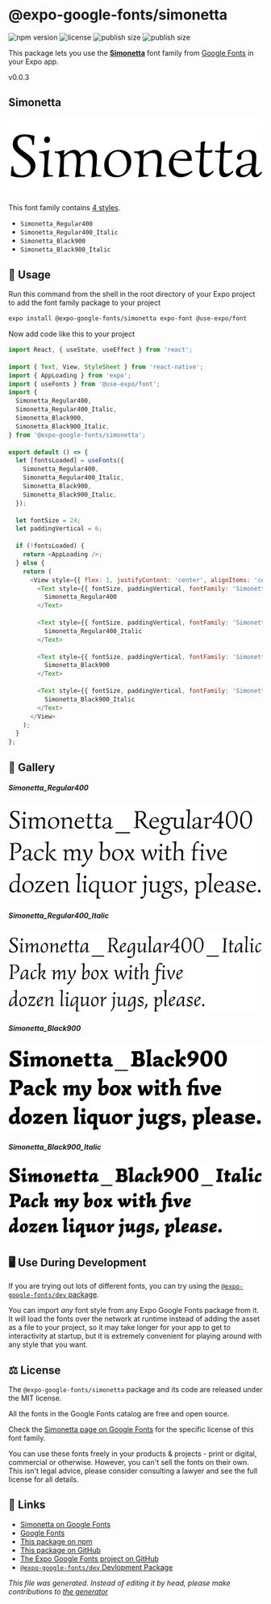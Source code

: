 # @expo-google-fonts/simonetta

![npm version](https://flat.badgen.net/npm/v/@expo-google-fonts/simonetta)
![license](https://flat.badgen.net/github/license/expo/google-fonts)
![publish size](https://flat.badgen.net/packagephobia/install/@expo-google-fonts/simonetta)
![publish size](https://flat.badgen.net/packagephobia/publish/@expo-google-fonts/simonetta)

This package lets you use the [**Simonetta**](https://fonts.google.com/specimen/Simonetta) font family from [Google Fonts](https://fonts.google.com/) in your Expo app.

v0.0.3

## Simonetta

![Simonetta](./font-family.png)

This font family contains [4 styles](#gallery).

- `Simonetta_Regular400`
- `Simonetta_Regular400_Italic`
- `Simonetta_Black900`
- `Simonetta_Black900_Italic`

## 🔡 Usage

Run this command from the shell in the root directory of your Expo project to add the font family package to your project
```sh
expo install @expo-google-fonts/simonetta expo-font @use-expo/font
```

Now add code like this to your project
```js
import React, { useState, useEffect } from 'react';

import { Text, View, StyleSheet } from 'react-native';
import { AppLoading } from 'expo';
import { useFonts } from '@use-expo/font';
import {
  Simonetta_Regular400,
  Simonetta_Regular400_Italic,
  Simonetta_Black900,
  Simonetta_Black900_Italic,
} from '@expo-google-fonts/simonetta';

export default () => {
  let [fontsLoaded] = useFonts({
    Simonetta_Regular400,
    Simonetta_Regular400_Italic,
    Simonetta_Black900,
    Simonetta_Black900_Italic,
  });

  let fontSize = 24;
  let paddingVertical = 6;

  if (!fontsLoaded) {
    return <AppLoading />;
  } else {
    return (
      <View style={{ flex: 1, justifyContent: 'center', alignItems: 'center' }}>
        <Text style={{ fontSize, paddingVertical, fontFamily: 'Simonetta_Regular400' }}>
          Simonetta_Regular400
        </Text>

        <Text style={{ fontSize, paddingVertical, fontFamily: 'Simonetta_Regular400_Italic' }}>
          Simonetta_Regular400_Italic
        </Text>

        <Text style={{ fontSize, paddingVertical, fontFamily: 'Simonetta_Black900' }}>
          Simonetta_Black900
        </Text>

        <Text style={{ fontSize, paddingVertical, fontFamily: 'Simonetta_Black900_Italic' }}>
          Simonetta_Black900_Italic
        </Text>
      </View>
    );
  }
};

```

## 📖 Gallery

##### Simonetta_Regular400
![Simonetta_Regular400](./d055b6397968d2e7b9a9c70b4e5d12a390ae937fbb2c140c5a2ca2bcb019501f.ttf.png)

##### Simonetta_Regular400_Italic
![Simonetta_Regular400_Italic](./dbbbd6a2dedbac1c09bf69696a69adec943f3ac81e9a4b6cedf0fab0beee274e.ttf.png)

##### Simonetta_Black900
![Simonetta_Black900](./2f9dab867c54e03c7203dae54a40e8233843e6ed0c74e9f1c939a0c3ff6e48ef.ttf.png)

##### Simonetta_Black900_Italic
![Simonetta_Black900_Italic](./b59c51c3445243e941c14dbc3663f87d2ffaa11e037d4eca6d8cc9103048d478.ttf.png)


## 🖥️ Use During Development

If you are trying out lots of different fonts, you can try using the [`@expo-google-fonts/dev` package](https://github.com/expo/google-fonts/tree/master/font-packages/dev#readme).

You can import *any* font style from any Expo Google Fonts package from it. It will load the fonts
over the network at runtime instead of adding the asset as a file to your project, so it may take longer
for your app to get to interactivity at startup, but it is extremely convenient
for playing around with any style that you want.

## ⚖️ License

The `@expo-google-fonts/simonetta` package and its code are released under the MIT license.

All the fonts in the Google Fonts catalog are free and open source.

Check the [Simonetta page on Google Fonts](https://fonts.google.com/specimen/Simonetta) for the specific license of this font family.

You can use these fonts freely in your products & projects - print or digital, commercial or otherwise. However, you can't sell the fonts on their own. This isn't legal advice, please consider consulting a lawyer and see the full license for all details.

## 🔗 Links

- [Simonetta on Google Fonts](https://fonts.google.com/specimen/Simonetta)
- [Google Fonts](https://fonts.google.com/)
- [This package on npm](https://www.npmjs.com/package/@expo-google-fonts/simonetta)
- [This package on GitHub](https://github.com/expo/google-fonts/tree/master/font-packages/simonetta)
- [The Expo Google Fonts project on GitHub](https://github.com/expo/google-fonts)
- [`@expo-google-fonts/dev` Devlopment Package](https://github.com/expo/google-fonts/tree/master/font-packages/dev)


*This file was generated. Instead of editing it by head, please make contributions to [the generator](https://github.com/expo/google-fonts/tree/master/packages/generator)*

